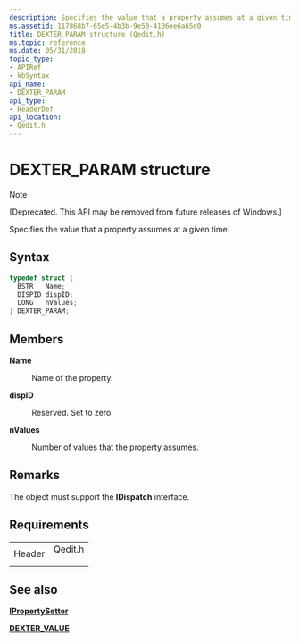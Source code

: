 ```yaml
---
description: Specifies the value that a property assumes at a given time.
ms.assetid: 117868b7-65e5-4b3b-9e50-4106ee6a65d0
title: DEXTER_PARAM structure (Qedit.h)
ms.topic: reference
ms.date: 05/31/2018
topic_type: 
- APIRef
- kbSyntax
api_name: 
- DEXTER_PARAM
api_type: 
- HeaderDef
api_location: 
- Qedit.h
---
```


# DEXTER\_PARAM structure

> [!Note]  
> \[Deprecated. This API may be removed from future releases of Windows.\]

 

Specifies the value that a property assumes at a given time.

## Syntax


```C++
typedef struct {
  BSTR   Name;
  DISPID dispID;
  LONG   nValues;
} DEXTER_PARAM;
```



## Members

<dl> <dt>

**Name**
</dt> <dd>

Name of the property.

</dd> <dt>

**dispID**
</dt> <dd>

Reserved. Set to zero.

</dd> <dt>

**nValues**
</dt> <dd>

Number of values that the property assumes.

</dd> </dl>

## Remarks

The object must support the **IDispatch** interface.

## Requirements



|                   |                                                                                    |
|-------------------|------------------------------------------------------------------------------------|
| Header<br/> | <dl> <dt>Qedit.h</dt> </dl> |



## See also

<dl> <dt>

[**IPropertySetter**](ipropertysetter.md)
</dt> <dt>

[**DEXTER\_VALUE**](dexter-value.md)
</dt> </dl>

 

 




